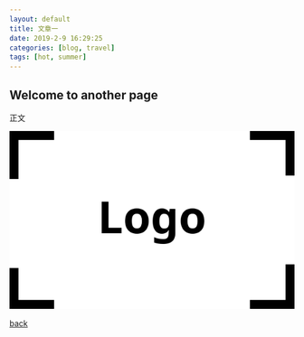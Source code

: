 ```yaml
---
layout: default
title: 文章一
date: 2019-2-9 16:29:25
categories: [blog, travel]
tags: [hot, summer]
---
```


## Welcome to another page

正文

![My helpful screenshot](/assets/img/logo.png)

[back](../)
